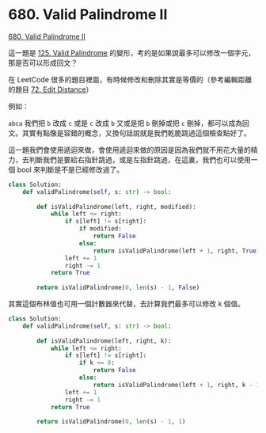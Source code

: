 # 680. Valid Palindrome II

[680. Valid Palindrome II](https://leetcode.com/problems/valid-palindrome-ii/)

這一題是 [125. Valid Palindrome](125.-valid-palindrome.md) 的變形，考的是如果說最多可以修改一個字元，那是否可以形成回文？

在 LeetCode 很多的題目裡面，有時候修改和刪除其實是等價的（參考編輯距離的題目 [72. Edit Distance](../../problems/dynamic-programming/edit-distance.md)）

例如：

`abca` 我們把 `b` 改成 `c` 或是 `c` 改成 `b` 又或是把 `b` 刪掉或把 `c` 刪掉，都可以成為回文。其實有點像是容錯的概念，又換句話說就是我們乾脆跳過這個檢查點好了。

這一題我們會使用遞迴來做，會使用遞迴來做的原因是因為我們就不用花大量的精力，去判斷我們是要給右指針跳過，或是左指針跳過，在這裏，我們也可以使用一個 bool 來判斷是不是已經修改過了。

```python
class Solution:
    def validPalindrome(self, s: str) -> bool:
        
        def isValidPalindrome(left, right, modified):
            while left <= right:
                if s[left] != s[right]:
                    if modified:
                        return False
                    else:
                        return isValidPalindrome(left + 1, right, True) or isValidPalindrome(left, right - 1, True)
                left += 1
                right -= 1
            return True
        
        return isValidPalindrome(0, len(s) - 1, False)
```

其實這個布林值也可用一個計數器來代替，去計算我們最多可以修改 k 個值。

```python
class Solution:
    def validPalindrome(self, s: str) -> bool:
        
        def isValidPalindrome(left, right, k):
            while left <= right:
                if s[left] != s[right]:
                    if k <= 0:
                        return False
                    else:
                        return isValidPalindrome(left + 1, right, k - 1) or isValidPalindrome(left, right - 1, k - 1)
                left += 1
                right -= 1
            return True
        
        return isValidPalindrome(0, len(s) - 1, 1)
```

